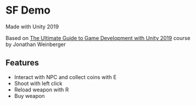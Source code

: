 # SF Demo
Made with Unity 2019

Based on [The Ultimate Guide to Game Development with Unity 2019](https://www.udemy.com/course/the-ultimate-guide-to-game-development-with-unity/) course by Jonathan Weinberger

## Features
- Interact with NPC and collect coins with E
- Shoot with left click
- Reload weapon with R
- Buy weapon